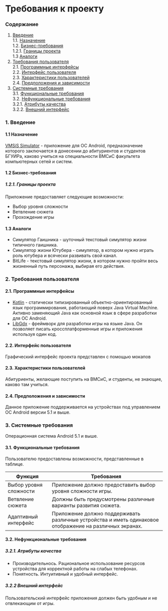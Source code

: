 # Требования к проекту
### Содержание
1. [Введение](#1) <br>
  1.1. [Назначение](#1.1) <br>
  1.2. [Бизнес-требования](#1.2) <br>
      1.2.1. [Границы проекта](#1.2.1) <br>
  1.3 [Аналоги](#1.3) <br>
2. [Требования пользователя](#2) <br>
  2.1. [Программные интерфейсы](#2.1) <br>
  2.2. [Интерфейс пользователя](#2.2) <br>
  2.3. [Характеристики пользователей](#2.3) <br>
  2.4. [Предположения и зависимости](#2.4) <br>
3. [Системные требования](#3.) <br>
  3.1. [Функциональные требования](#3.1) <br>
  3.2. [Нефункциональные требования](#3.2) <br>
     3.2.1. [Атрибуты качества](#3.2.1) <br>
     3.2.2. [Внешний интерфейс](#3.2.2) <br>


### 1. Введение <a name="1"></a>
#### 1.1 Назначение <a name="1.1"></a> 

[VMSiS Simulator]() - приложение для ОС Android, предназначение которого заключается в донесении до абитуриентов и студентов БГУИРа, каково учиться на специальности ВМСиС факультета компьютерных сетей и систем.

#### 1.2 Бизнес-требования <a name="1.2"></a>
##### 1.2.1. Границы проекта <a name="1.2.1"></a>

Приложение предоставляет следующие возможности:

* Выбор уровня сложности
* Ветвление сюжета
* Прохождение игры

#### 1.3 Аналоги <a name="1.3"></a>

* Симулятор Гаишника - шуточный текстовый симулятор жизни типичного гаишника.
* Симулятор жизни Ютубера - симулятор, в котором нужно играть роль ютубера и всячески развивать свой канал.
* BitLife - текстовый симулятор жизни, в котором нужно пройти весь жизненный путь персонажа, выбирая его действия.

### 2. Требования пользователя <a name="2"></a>
#### 2.1. Программные интерфейсы <a name="2.1"></a>

* [Kotlin](https://kotlinlang.org/) - статически типизированный объектно-ориентированный язык программирования, работающий поверх Java Virtual Machine. Активно заменяющий Java как основной язык в сфере разработки для ОС Android.
* [LibGdx](https://libgdx.badlogicgames.com/) - фреймворк для разработки игры на языке Java. Он позволяет писать кроссплатформенные игры и приложения используя один код.

#### 2.2. Интерфейс пользователя <a name="2.2"></a>
Графический интерфейс проекта представлен с помощью мокапов

#### 2.3. Характеристики пользователей <a name="2.3"></a>

Абитуриенты, желающие поступить на ВМСиС, и студенты, не знающие, каково там учиться.

#### 2.4. Предположения и зависимости <a name="2.4"></a>
Данное приложение поддерживается на устройствах под управлением ОС Android версии 5.1 и выше. 

### 3. Системные требования <a name="3"></a>

Операционная система Android 5.1 и выше.

#### 3.1. Функциональные требования <a name="3.1"></a>

Пользователю предоставлены возможности, представленные в таблице.

Функция | Требования
--- | ---
Выбор уровня сложности | Приложение должно предоставить выбор уровня сложности игры.
Ветвление сюжета | Должны быть предусмотрены различные варианты развития сюжета.
Адаптивный интерфейс | Приложение должно поддерживать различные устройства и иметь одинаковое отображение на различных экранах.


#### 3.2. Нефункциональные требования <a name="3.2"></a>

##### 3.2.1. Атрибуты качества <a name="3.2.1"></a>
* Производительнось. Рациональное использование ресурсов устройства для корректной работы на слабых телефонах.
* Понятность. Интуитивный и удобный интерфейс.


##### 3.2.2 Внешний интерфейс <a name="3.2.2"></a>
Пользовательский интерфейс приложения должен быть удобным и не отвлекающим от игры.

